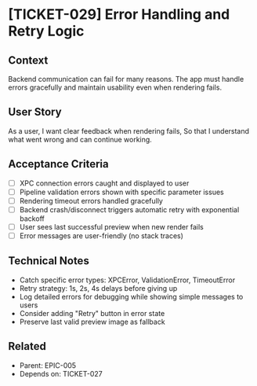 # [TICKET-029] Error Handling and Retry Logic

## Context
Backend communication can fail for many reasons. The app must handle errors gracefully and maintain usability even when rendering fails.

## User Story
As a user,
I want clear feedback when rendering fails,
So that I understand what went wrong and can continue working.

## Acceptance Criteria
- [ ] XPC connection errors caught and displayed to user
- [ ] Pipeline validation errors shown with specific parameter issues
- [ ] Rendering timeout errors handled gracefully
- [ ] Backend crash/disconnect triggers automatic retry with exponential backoff
- [ ] User sees last successful preview when new render fails
- [ ] Error messages are user-friendly (no stack traces)

## Technical Notes
- Catch specific error types: XPCError, ValidationError, TimeoutError
- Retry strategy: 1s, 2s, 4s delays before giving up
- Log detailed errors for debugging while showing simple messages to users
- Consider adding "Retry" button in error state
- Preserve last valid preview image as fallback

## Related
- Parent: EPIC-005
- Depends on: TICKET-027
